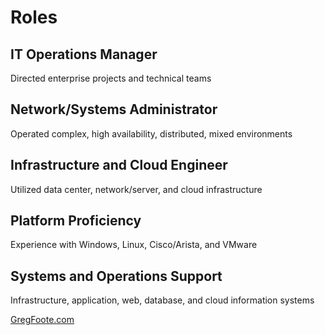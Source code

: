 <h1>Roles</h1>

## IT Operations Manager
Directed enterprise projects and technical teams

## Network/Systems Administrator
Operated complex, high availability, distributed, mixed environments

## Infrastructure and Cloud Engineer
Utilized data center, network/server, and cloud infrastructure

## Platform Proficiency
Experience with Windows, Linux, Cisco/Arista, and VMware

## Systems and Operations Support
Infrastructure, application, web, database, and cloud information systems

<p><a href="https://gregfoote.com">GregFoote.com</a></p>

